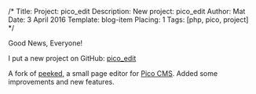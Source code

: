 /*
Title: Project: pico_edit
Description: New project: pico_edit
Author: Mat
Date: 3 April 2016
Template: blog-item
Placing: 1
Tags: [php, pico, project]
*/

Good News, Everyone!

I put a new project on GitHub: [pico_edit](https://github.com/blocknotes/pico_edit)

A fork of [peeked](https://github.com/coofercat/peeked), a small page editor for [Pico CMS](http://picocms.org/).
Added some improvements and new features.

